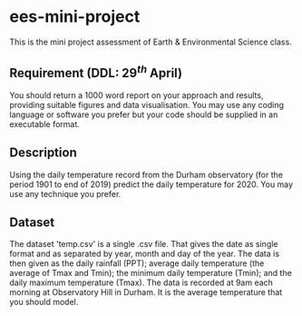 # ees-mini-project

This is the mini project assessment of Earth & Environmental Science class.

## Requirement (DDL: 29$^{th}$ April)

You should return a 1000 word report on your approach and results, providing suitable figures and data visualisation. You may use any coding language or software you prefer but your code should be supplied in an executable format.

## Description

Using the daily temperature record from the Durham observatory (for the period 1901 to end of 2019) predict the daily temperature for 2020. You may use any technique you prefer.

## Dataset

The dataset 'temp.csv' is a single .csv file. That gives the date as single format and as separated by year, month and day of the year. The data is then given as the daily rainfall (PPT); average daily temperature (the average of Tmax and Tmin); the minimum daily temperature (Tmin); and the daily maximum temperature (Tmax).
The data is recorded at 9am each morning at Observatory Hill in Durham. It is the average temperature that you should model.
